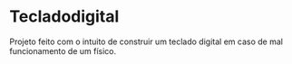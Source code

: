 # Tecladodigital
Projeto feito com o intuito de construir um teclado digital em caso de mal funcionamento de um físico.
